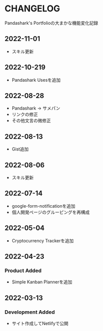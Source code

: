 # CHANGELOG

Pandashark's Portfolioの大まかな機能変化記録

## 2022-11-01

- スキル更新

## 2022-10-219

- Pandashark Usesを追加
  
## 2022-08-28

- Pandashark -> サメパン
- リンクの修正
- その他文言の微修正

## 2022-08-13

- Gist追加

## 2022-08-06

- スキル更新

## 2022-07-14

- google-form-notificationを追加
- 個人開発ページのグルーピングを再構成

## 2022-05-04

- Cryptocurrency Trackerを追加

## 2022-04-23

### Product Added

- Simple Kanban Plannerを追加

## 2022-03-13

### Development Added

- サイト作成してNetlifyで公開
